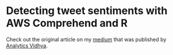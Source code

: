 #  Detecting tweet sentiments with AWS Comprehend and R

Check out the original article on my [medium](https://medium.com/analytics-vidhya/how-to-detect-tweet-sentiment-with-amazon-comprehend-in-r-526a3d496e0d) that was published by [Analytics Vidhya](https://www.analyticsvidhya.com/).